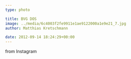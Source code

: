 ```yaml
---
type: photo

title: BVG DOS
image: ../media/6c4003f2fe9911e1ae9122000a1e9e21_7.jpg
author: Matthias Kretschmann

date: 2012-09-14 18:24:29+00:00
---
```


from Instagram

